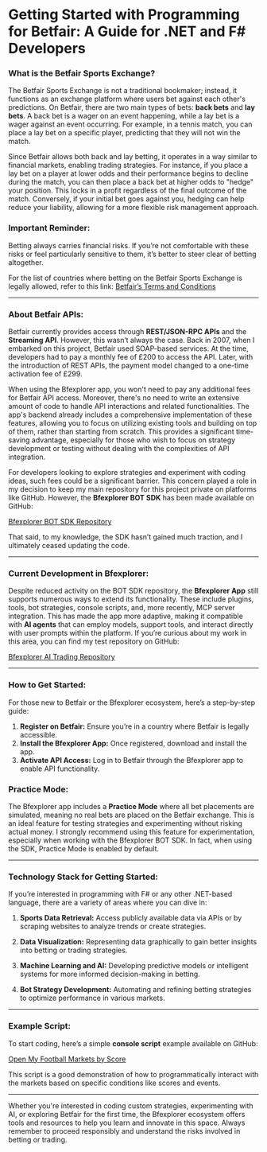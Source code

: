 # Getting Started with Programming for Betfair: A Guide for .NET and F# Developers

### What is the Betfair Sports Exchange?

The Betfair Sports Exchange is not a traditional bookmaker; instead, it functions as an exchange platform where users bet against each other's predictions. On Betfair, there are two main types of bets: **back bets** and **lay bets**. A back bet is a wager on an event happening, while a lay bet is a wager against an event occurring. For example, in a tennis match, you can place a lay bet on a specific player, predicting that they will not win the match.

Since Betfair allows both back and lay betting, it operates in a way similar to financial markets, enabling trading strategies. For instance, if you place a lay bet on a player at lower odds and their performance begins to decline during the match, you can then place a back bet at higher odds to "hedge" your position. This locks in a profit regardless of the final outcome of the match. Conversely, if your initial bet goes against you, hedging can help reduce your liability, allowing for a more flexible risk management approach.

### Important Reminder:
Betting always carries financial risks. If you’re not comfortable with these risks or feel particularly sensitive to them, it’s better to steer clear of betting altogether.

For the list of countries where betting on the Betfair Sports Exchange is legally allowed, refer to this link:
[Betfair’s Terms and Conditions](https://www.betfair.com/aboutUs/Terms.and.Conditions/)

---

### About Betfair APIs:
Betfair currently provides access through **REST/JSON-RPC APIs** and the **Streaming API**. However, this wasn’t always the case. Back in 2007, when I embarked on this project, Betfair used SOAP-based services. At the time, developers had to pay a monthly fee of £200 to access the API. Later, with the introduction of REST APIs, the payment model changed to a one-time activation fee of £299.

When using the Bfexplorer app, you won't need to pay any additional fees for Betfair API access. Moreover, there's no need to write an extensive amount of code to handle API interactions and related functionalities. The app's backend already includes a comprehensive implementation of these features, allowing you to focus on utilizing existing tools and building on top of them, rather than starting from scratch. This provides a significant time-saving advantage, especially for those who wish to focus on strategy development or testing without dealing with the complexities of API integration.

For developers looking to explore strategies and experiment with coding ideas, such fees could be a significant barrier. This concern played a role in my decision to keep my main repository for this project private on platforms like GitHub. However, the **Bfexplorer BOT SDK** has been made available on GitHub:

[Bfexplorer BOT SDK Repository](https://github.com/StefanBelo/Bfexplorer-BOT-SDK)

That said, to my knowledge, the SDK hasn’t gained much traction, and I ultimately ceased updating the code.

---

### Current Development in Bfexplorer:
Despite reduced activity on the BOT SDK repository, the **Bfexplorer App** still supports numerous ways to extend its functionality. These include plugins, tools, bot strategies, console scripts, and, more recently, MCP server integration. This has made the app more adaptive, making it compatible with **AI agents** that can employ models, support tools, and interact directly with user prompts within the platform. If you’re curious about my work in this area, you can find my test repository on GitHub:

[Bfexplorer AI Trading Repository](https://github.com/StefanBelo/BetfairAiTrading)

---

### How to Get Started:
For those new to Betfair or the Bfexplorer ecosystem, here’s a step-by-step guide:

1. **Register on Betfair:** Ensure you’re in a country where Betfair is legally accessible.
2. **Install the Bfexplorer App:** Once registered, download and install the app.
3. **Activate API Access:** Log in to Betfair through the Bfexplorer app to enable API functionality.

### Practice Mode:

The Bfexplorer app includes a **Practice Mode** where all bet placements are simulated, meaning no real bets are placed on the Betfair exchange. This is an ideal feature for testing strategies and experimenting without risking actual money. I strongly recommend using this feature for experimentation, especially when working with the Bfexplorer BOT SDK. In fact, when using the SDK, Practice Mode is enabled by default.

---

### Technology Stack for Getting Started:

If you’re interested in programming with F# or any other .NET-based language, there are a variety of areas where you can dive in:

1. **Sports Data Retrieval:**
   Access publicly available data via APIs or by scraping websites to analyze trends or create strategies.

2. **Data Visualization:**
   Representing data graphically to gain better insights into betting or trading strategies.

3. **Machine Learning and AI:**
   Developing predictive models or intelligent systems for more informed decision-making in betting.

4. **Bot Strategy Development:**
   Automating and refining betting strategies to optimize performance in various markets.

---

### Example Script:

To start coding, here’s a simple **console script** example available on GitHub:

[Open My Football Markets by Score](https://github.com/StefanBelo/BetfairAiTrading/blob/main/src/Strategies/Football/OpenMyFootballMarketsByScore.fsx)

This script is a good demonstration of how to programmatically interact with the markets based on specific conditions like scores and events.

---

Whether you're interested in coding custom strategies, experimenting with AI, or exploring Betfair for the first time, the Bfexplorer ecosystem offers tools and resources to help you learn and innovate in this space. Always remember to proceed responsibly and understand the risks involved in betting or trading.